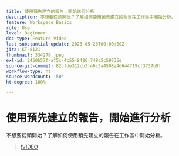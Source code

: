 ```yaml
---
title: 使用預先建立的報告，開始進行分析
description: 不想要從頭開始？了解如何使用預先建立的報告在工作區中開始分析。
feature: Workspace Basics
role: User
level: Beginner
doc-type: Feature Video
last-substantial-update: 2023-05-23T00:00:00Z
jira: KT-8121
thumbnail: 334279.jpeg
exl-id: 2450b57f-af5c-4c55-8426-748a5c59735e
source-git-commit: 82cfde312cb3f46c3a4508a4d644719cf3737b9f
workflow-type: ht
source-wordcount: '50'
ht-degree: 100%

---
```


# 使用預先建立的報告，開始進行分析

不想要從頭開始？了解如何使用預先建立的報告在工作區中開始分析。

>[!VIDEO](https://video.tv.adobe.com/v/334279/?learn=on)
